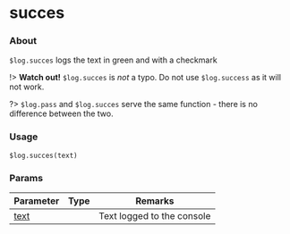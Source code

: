 # succes

### About

`$log.succes` logs the text in green and with a checkmark

!> **Watch out!**
`$log.succes` is _not_ a typo. Do not use `$log.success` as it will not work.


?> `$log.pass` and `$log.succes` serve the same function - there is no difference between the two.


### Usage

`$log.succes(text)`

### Params

<table><thead><tr><th>Parameter</th><th data-type="select">Type</th><th>Remarks</th></tr></thead><tbody><tr><td><a href="fail/params/text">text</a></td><td></td><td>Text logged to the console</td></tr></tbody></table>
